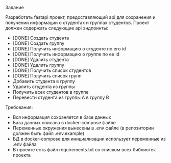 Задание

Разработать fastapi проект, предоставляющий api для сохранения и получении информации о студентах и группах студентов. Проект должен содержать следующие api эндпоинты:
-	[DONE] Создать студента
-	[DONE] Создать группу
-	[DONE] Получить информацию о студенте по его id
-	[DONE] Получить информацию о группе по ее id
-	[DONE] Удалить студента
-	[DONE] Удалить группу
-	[DONE] Получить список студентов
-	[DONE] Получить список групп
-	Добавить студента в группу
-	Удалить студента из группы
-	Получить всех студентов в группе
-	Перевести студента из группы A в группу B

Требования:
-	Вся информация сохраняется в базе данных
-	База данных описана в docker-compose файле
-	Переменные окружения вынесены в .env файле (в репозитории должен быть файл .env.example)
-	БД в docker-compose для инициализации использует переменные из .env файла
-	В проекте есть файл requirements.txt со списком всех библиотек проекта
